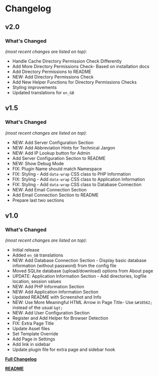 # Changelog


## v2.0

### What's Changed

_(most recent changes are listed on top):_
- Handle Cache Directory Permission Check Differently
- Add More Directory Permissions Check- Based on installation docs
- Add Directory Permissions to README
- NEW: Add Directory Permissions Check
- Add New Helper Functions for Directory Permissions Checks
- Styling improvements
- Updated translations for `en_GB`


## v1.5

### What's Changed

_(most recent changes are listed on top):_
- NEW: Add Server Configuration Section
- NEW: Add Abbreviation Hints for Technical Jargon
- NEW: Add IP Lookup button for Admin
- Add Server Configuration Section to README
- NEW: Show Debug Mode
- FIX: Plugin Name should match Namespace
- FIX: Styling - Add `data-wrap` CSS class to PHP Information
- FIX: Styling - Add `data-wrap` CSS class to Application Information
- FIX: Styling - Add `data-wrap` CSS class to Database Connection
- NEW: Add Email Connection Section
- Add Email Connection Section to README
- Prepare last two sections


## v1.0

### What's Changed

_(most recent changes are listed on top):_
- Initial release
- Added `en_GB` translations
- NEW: Add Database Connection Section - Display basic database information (without password) from the config file
- Moved SQLite database (upload/download) options from About page
- UPDATE: Application Information Section - Add directories, logfile location, session values
- NEW: Add PHP Information Section
- NEW: Add Application Information Section
- Updated README with Screenshot and Info
- NEW: Use More Meaningful HTML Arrow in Page Title- Use `&#10562;` instead of the usual `&gt;`
- NEW: Add User Configuration Section
- Register and Add Helper for Browser Detection
- FIX: Extra Page Title
- Update Asset files
- Set Template Override
- Add Page in Settings
- Add link in sidebar
- Update plugin file for extra page and sidebar hook



[**Full Changelog**](../master/changelog.md "See changes")

[**README**](../master/README.md "View README")
